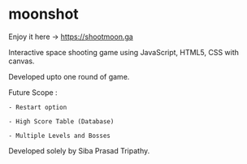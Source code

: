 # moonshot
Enjoy it here -> https://shootmoon.ga

Interactive space shooting game using JavaScript, HTML5, CSS with canvas.

Developed upto one round of game.

Future Scope :

	- Restart option
	
	- High Score Table (Database)
	
	- Multiple Levels and Bosses
	
Developed solely by Siba Prasad Tripathy.
